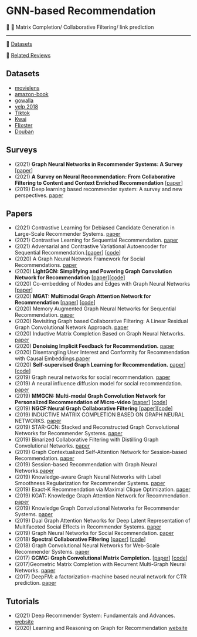 # GNN-based Recommendation

:memo: :high_brightness: Matrix Completion/ Collaborative Filtering/ link prediction 

***
:high_brightness: [Datasets](#datasets)

:high_brightness: [Related Reviews](#related-reviews)


## Datasets
- [movielens](https://grouplens.org/datasets/movielens/)
- [amazon-book](https://jmcauley.ucsd.edu/data/amazon/)
- [gowalla](https://snap.stanford.edu/data/loc-gowalla.html)
- [yelp 2018](https://www.yelp.com/dataset)
- [Tiktok](http://ai-lab-challenge.bytedance.com/tce/vc/)
- [Kwai](https://www.kuaishou.com/activity/uimc)
- [Flixster](https://figshare.com/articles/dataset/Flixster-dataset_zip/5677741)
- [Douban](https://www.heywhale.com/mw/dataset/58acf6f1d2445916845b4033)



##  Surveys
- (2021) **Graph Neural Networks in Recommender Systems: A Survey** [[paper](https://arxiv.org/pdf/2011.02260.pdf)]
- (2021) **A Survey on Neural Recommendation: From Collaborative Filtering to Content and Context Enriched Recommendation** [[paper](https://www.zhuanzhi.ai/paper/cbf33028b44f85138520717fd1d72792)]
- (2019) Deep learning based recommender system: A survey and new perspectives. [paper](https://arxiv.org/pdf/1707.07435.pdf)


## Papers

- (2021) Contrastive Learning for Debiased Candidate Generation in Large-Scale Recommender Systems. [paper](https://arxiv.org/abs/2005.12964) 
- (2021) Contrastive Learning for Sequential Recommendation. [paper](https://arxiv.org/abs/2010.14395)
- (2021) Adversarial and Contrastive Variational Autoencoder for Sequential Recommendation.[[paper](https://arxiv.org/pdf/2103.10693.pdf)] [[code](https://github.com/ACVAE/ACVAE-PyTorch)]
- (2020) A Graph Neural Network Framework for Social Recommendations. [paper](https://ieeexplore.ieee.org/abstract/document/9139346)
- (2020) **LightGCN: Simplifying and Powering Graph Convolution Network for Recommendation** [[paper](https://arxiv.org/abs/2002.02126)][[code](https://github.com/gusye1234/pytorch-light-gcn)]
- (2020) Co-embedding of Nodes and Edges with Graph Neural Networks [[paper](https://arxiv.org/abs/2010.13242)]
- (2020) **MGAT: Multimodal Graph Attention Network for Recommendation** [[paper](https://www.researchgate.net/profile/Zhulin-Tao/publication/341324971_MGAT_Multimodal_Graph_Attention_Network_for_Recommendation/links/60535c5d299bf17367521ac4/MGAT-Multimodal-Graph-Attention-Network-for-Recommendation.pdf)] [[code]( https://github.com/zltao/MGAT)]
- (2020) Memory Augmented Graph Neural Networks for Sequential Recommendation. [paper](https://arxiv.org/abs/1912.11730)
- (2020) Revisiting Graph based Collaborative Filtering: A Linear Residual Graph Convolutional Network Approach. [paper](https://arxiv.org/abs/2001.10167)
- (2020) Inductive Matrix Completion Based on Graph Neural Networks. [paper](https://openreview.net/pdf?id=ByxxgCEYDS)
- (2020) **Denoising Implicit Feedback for Recommendation.** [paper](https://arxiv.org/abs/2006.04153)
- (2020) Disentangling User Interest and Conformity for Recommendation with Causal Embeddings.[paper](https://arxiv.org/abs/2006.11011)
- (2020) **Self-supervised Graph Learning for Recommendation.**  [paper](https://arxiv.org/pdf/2010.10783.pdf)] [[code](https://github.com/wujcan/SGL)]
- (2019) Graph neural networks for social recommendation. [paper](https://arxiv.org/pdf/1902.07243.pdf)
- (2019) A neural influence diffusion model for social recommendation. [paper](https://arxiv.org/pdf/1904.10322.pdf)
- (2019) **MMGCN: Multi-modal Graph Convolution Network for Personalized Recommendation of Micro-video** [[paper](http://staff.ustc.edu.cn/~hexn/papers/mm19-MMGCN.pdf)] [[code](https://github.com/weiyinwei/MMGCN)]
- (2019) **NGCF:Neural Graph Collaborative Filtering** [[paper](https://arxiv.org/abs/1905.08108)][[code]( https://github.com/xiangwang1223/neural_graph_collaborative_filtering)]
- (2019) INDUCTIVE MATRIX COMPLETION BASED ON GRAPH NEURAL NETWORKS. [paper](https://arxiv.org/abs/1904.12058)
- (2019) STAR-GCN: Stacked and Reconstructed Graph Convolutional Networks for Recommender Systems. [paper](https://arxiv.org/pdf/1905.13129.pdf) 
- (2019) Binarized Collaborative Filtering with Distilling Graph Convolutional Networks. [paper](https://arxiv.org/pdf/1906.01829.pdf) 
- (2019) Graph Contextualized Self-Attention Network for Session-based Recommendation. [paper](https://www.ijcai.org/proceedings/2019/0547.pdf) 
- (2019) Session-based Recommendation with Graph Neural Networks.[paper](https://arxiv.org/pdf/1811.00855.pdf)
- (2019) Knowledge-aware Graph Neural Networks with Label Smoothness Regularization for Recommender Systems. [paper](https://arxiv.org/pdf/1905.04413)
- (2019) Exact-K Recommendation via Maximal Clique Optimization. [paper](https://arxiv.org/pdf/1905.07089)
- (2019) KGAT: Knowledge Graph Attention Network for Recommendation. [paper](https://arxiv.org/pdf/1905.07854)  
- (2019) Knowledge Graph Convolutional Networks for Recommender Systems. [paper](https://arxiv.org/pdf/1904.12575.pdf)  
- (2019) Dual Graph Attention Networks for Deep Latent Representation of Multifaceted Social Effects in Recommender Systems. [paper](https://arxiv.org/pdf/1903.10433.pdf)   
- (2019) Graph Neural Networks for Social Recommendation. [paper](https://arxiv.org/pdf/1902.07243.pdf)
- (2018) **Spectral Collaborative Filtering** [[paper](https://arxiv.org/abs/1808.10523)] [[code](https://github.com/lzheng21/SpectralCF)]
- (2018) Graph Convolutional Neural Networks for Web-Scale Recommender Systems. [paper](https://arxiv.org/abs/1806.01973)
- (2017) **GCMC: Graph Convolutional Matrix Completion.** [[paper](https://arxiv.org/abs/1706.02263)] [[code](https://github.com/hengruizhang98/GCMC-Pytorch-dgl)]
- (2017)Geometric Matrix Completion with Recurrent Multi-Graph Neural Networks. [paper](https://arxiv.org/abs/1704.06803)
- (2017) DeepFM: a factorization-machine based neural network for CTR prediction. [paper](https://arxiv.org/pdf/1703.04247.pdf)

	
	
## Tutorials
- (2021) Deep Recommender System: Fundamentals and Advances. [website](https://deeprs-tutorial.github.io)
- (2020) Learning and Reasoning on Graph for Recommendation  [website](https://next-nus.github.io/)
